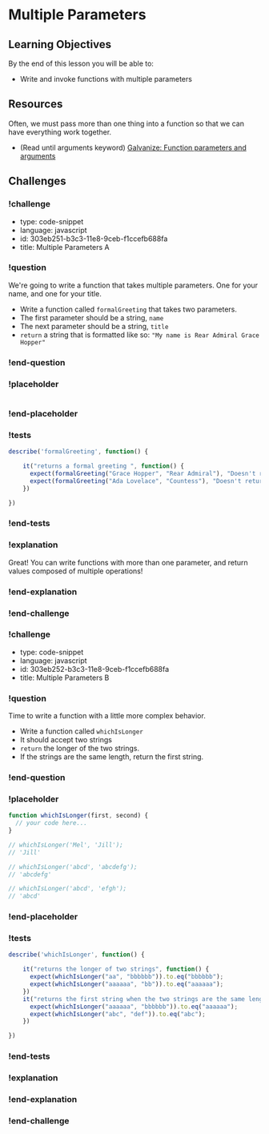# Multiple Parameters

## Learning Objectives

By the end of this lesson you will be able to:

* Write and invoke functions with multiple parameters

## Resources

Often, we must pass more than one thing into a function so that we can have everything work together.

* (Read until arguments keyword) [Galvanize: Function parameters and arguments](https://github.com/gSchool/javascript-curriculum/blob/master/10_Syntax/04_Functions.md#user-content-parameters-and-arguments)

## Challenges

### !challenge

* type: code-snippet
* language: javascript
* id: 303eb251-b3c3-11e8-9ceb-f1ccefb688fa
* title: Multiple Parameters A

### !question

We're going to write a function that takes multiple parameters. One for your name, and one for your title.

* Write a function called `formalGreeting` that takes two parameters.
* The first parameter should be a string, `name`
* The next parameter should be a string, `title`
* `return` a string that is formatted like so: `"My name is Rear Admiral Grace Hopper"`

### !end-question

### !placeholder

```js
```

### !end-placeholder

### !tests

```js
describe('formalGreeting', function() {

    it("returns a formal greeting ", function() {
      expect(formalGreeting("Grace Hopper", "Rear Admiral"), "Doesn't return the correct value").to.eq("My name is Rear Admiral Grace Hopper");
      expect(formalGreeting("Ada Lovelace", "Countess"), "Doesn't return the correct value").to.eq("My name is Countess Ada Lovelace");
    })

})
```
### !end-tests

### !explanation

Great! You can write functions with more than one parameter, and return values composed of multiple operations!

### !end-explanation

### !end-challenge

### !challenge

* type: code-snippet
* language: javascript
* id: 303eb252-b3c3-11e8-9ceb-f1ccefb688fa
* title: Multiple Parameters B

### !question

Time to write a function with a little more complex behavior.

* Write a function called `whichIsLonger`
* It should accept two strings
* `return` the longer of the two strings.
* If the strings are the same length, return the first string.

### !end-question

### !placeholder

```js
function whichIsLonger(first, second) {
  // your code here...
}

// whichIsLonger('Mel', 'Jill');
// 'Jill'

// whichIsLonger('abcd', 'abcdefg');
// 'abcdefg'

// whichIsLonger('abcd', 'efgh');
// 'abcd'
```

### !end-placeholder

### !tests

```js
describe('whichIsLonger', function() {

    it("returns the longer of two strings", function() {
      expect(whichIsLonger("aa", "bbbbbb")).to.eq("bbbbbb");
      expect(whichIsLonger("aaaaaa", "bb")).to.eq("aaaaaa");
    })
    it("returns the first string when the two strings are the same length", function() {
      expect(whichIsLonger("aaaaaa", "bbbbbb")).to.eq("aaaaaa");
      expect(whichIsLonger("abc", "def")).to.eq("abc");
    })

})
```
### !end-tests

### !explanation

### !end-explanation

### !end-challenge
